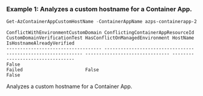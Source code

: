 ### Example 1: Analyzes a custom hostname for a Container App.
```powershell
Get-AzContainerAppCustomHostName -ContainerAppName azps-containerapp-2 -ResourceGroupName azps_test_group_app
```

```output
ConflictWithEnvironmentCustomDomain ConflictingContainerAppResourceId CustomDomainVerificationTest HasConflictOnManagedEnvironment HostName IsHostnameAlreadyVerified
----------------------------------- --------------------------------- ---------------------------- ------------------------------- -------- -------------------------
False                                                                 Failed                       False                                    False
```

Analyzes a custom hostname for a Container App.